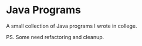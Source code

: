 # Java Programs
A small collection of Java programs I wrote in college.

PS. Some need refactoring and cleanup.